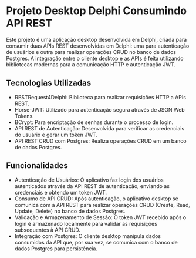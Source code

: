 # Projeto Desktop Delphi Consumindo API REST
Este projeto é uma aplicação desktop desenvolvida em Delphi, criada para consumir duas APIs REST desenvolvidas em 
Delphi: uma para autenticação de usuários e outra para realizar operações CRUD no banco de dados Postgres. 
A integração entre o cliente desktop e as APIs é feita utilizando bibliotecas modernas para a comunicação HTTP e autenticação JWT.

## Tecnologias Utilizadas
- RESTRequest4Delphi: Biblioteca para realizar requisições HTTP a APIs REST.
- Horse-JWT: Utilizado para autenticação segura através de JSON Web Tokens.
- BCrypt: Para encriptação de senhas durante o processo de login.
- API REST de Autenticação: Desenvolvida para verificar as credenciais do usuário e gerar um token JWT.
- API REST CRUD com Postgres: Realiza operações CRUD em um banco de dados Postgres.

## Funcionalidades
- Autenticação de Usuários: O aplicativo faz login dos usuários autenticados através da API REST de autenticação, enviando as credenciais e obtendo um token JWT.
- Consumo de API CRUD: Após autenticação, o aplicativo desktop se comunica com a API REST para realizar operações CRUD (Create, Read, Update, Delete) no banco de dados Postgres.
- Validação e Armazenamento de Sessão: O token JWT recebido após o login é armazenado localmente para validar as requisições subsequentes à API CRUD.
- Integração com Postgres: O cliente desktop manipula dados consumidos da API que, por sua vez, se comunica com o banco de dados Postgres para persistência.
